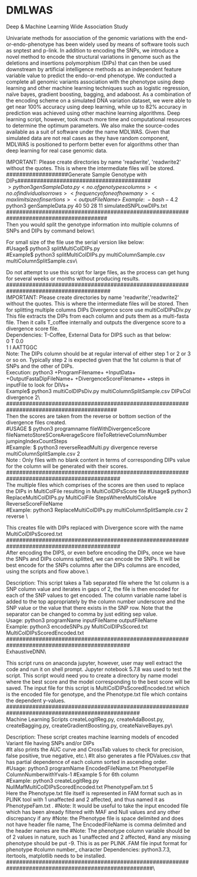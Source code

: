 # DMLWAS
Deep &amp; Machine Learning Wide Association Study

Univariate methods for association of the genomic variations with the end-or-endo-phenotype has been widely used by means of software tools such as snptest and p-link. In addition to encoding the SNPs, we introduce a novel method to encode the structural variations in genome such as the deletions and insertions polymorphism (DIPs) that can then be used downstream by artificial intelligence methods as an independent feature variable value to predict the endo-or-end phenotype. We conducted a complete all genomic variants association with the phenotype using deep learning and other machine learning techniques such as logistic regression, naïve bayes, gradient boosting, bagging, and adaboost. As a combination of the encoding scheme on a simulated DNA variation dataset, we were able to get near 100% accuracy using deep learning, while up to 82% accuracy in prediction was achieved using other machine learning algorithms. Deep learning script, however, took much more time and computational resources to determine the optimum parameters. We also make the source-codes available as a suit of software under the name MDLWAS.  Given that simulated data are not real cases as they have random component, MDLWAS is positioned to perform better even for algorithms other than deep learning for real case genomic data. 

IMPORTANT: Please create directories by name 'readwrite', 'readwrite2' without the quotes. This is where the intermediate files will be stored. 
###################Generate Sample Genotype with DIPs#########################################\
$>python3 genSampleData.py <no. of genotypes columns> <no. of individuals or rows> <frequency of one of how many> <max limit size of insertions> <outputFileName>\
Example:\
-bash-4.2$ python3 genSampleData.py 40 50 28 11 simulatedSNPLowDIPs.txt\
#######################################################################################\
Then you would split the genotype information into multiple columns of SNPs and DIPs by command below:\

For small size of the file use the serial version like below:\
#Usage$ python3 splitMultiColDIPs.py <inputFileName> <outputFileNameDesired>\
#Example$ python3 splitMultiColDIPs.py multiColumnSample.csv multiColumnSplitSample.csv\
  
Do not attempt to use this script for large files, as the process can get hung for several weeks or months without producing results.\
########################################################################################\
IMPORTANT: Please create directories by name 'readwrite','readwrite2' without the quotes. This is where the intermediate files will be stored. 
Then for splitting multiple columns DIPs Divergence score use multiColDIPsDiv.py\
This file extracts the DIPs from each column and puts them as a multi-fasta file. Then it calls T_coffee internally and outputs the divergence score to a divergence score file.\
Dependencies: T-Coffee, External Data for DIPS such as that below:\
0 T 0.0\
1 I AATTGGC\
Note: The DIPs column should be at regular interval of either step 1 or 2 or 3 or so on. Typically step 2 
 is expected given that the 1st column is that of SNPs and the other of DIPs.\
Execution: python3 +ProgramFilename+ +InputData+ +OutputFastaDipFileName+ +DivergenceScoreFilename+ +steps in inputFile to look for DIVs+ \
Example$ python3 multiColDIPsDiv.py multiColumnSplitSample.csv DIPsCol divergence 2\ 
##########################################################################################\
Then the scores are taken from the reverse or bottom section of the divergence files created.\
#USAGE $ python3 programname fileWithDivergenceScore fileNametoStoreSCoreAverageScore fileToRetrieveColumnNumber jumpingIndexCountSteps\
#Example: $ python3 reverseReadMulti.py divergence reverse multiColumnSplitSample.csv 2\
Note : Only files with no blank content in terms of corresponding DIPs value for the column will be generated with their scores.\
###########################################################################################\
The multiple files which comprises of the scores are then used to replace the DIPs in MultiColFile resulting in MultiColDIPsScore file
#Usage$ python3 ReplaceMultiColDIPs.py MultiColFile StepsWhereMultiColsAre ReverseScoreFileName \
#Example: python3 ReplaceMultiColDIPs.py multiColumnSplitSample.csv 2 reverse \

This creates file with DIPs replaced with Divergence score with the name MultiColDIPsScored.txt\
###########################################################################################\
After encoding the DIPS, or even before encoding the DIPs, once we have the SNPs and DIPs columns splitted, we can encode the SNPs. It will be best encode for the SNPs columns after the DIPs columns are encoded, using the scripts and flow above.\

Description: This script takes a Tab separated file where the 1st column is a SNP column value and iterates in gaps of 2, the file is then encoded  for each of the SNP values to get encoded. The column variable name label is added to the top appropriately by the column number underscore and the  SNP value or the value that there exists in the SNP row. Note that the separator can be changed to comma by just editing sep value.\
 Usage: python3 programName inputFileName outputFileName\
 Example: python3 encodeSNPs.py MultiColDIPsScored.txt MultiColDIPsScoredEncoded.txt\
##############################################################################################\
ExhaustiveDNN\
 
This script runs on anaconda jupyter, however, user may well extract the code and run it on shell prompt. Jupyter notebook 5.7.8 was used to test the script. This script would need you to create a directory by name model where the best score and the model corresponding to the best score will be saved. The input file for this script is MultiColDIPsScoredEncoded.txt which is the encoded file for genotype, and the Phenotype.txt file which contains the dependent y-values.\
#################################################################################################\
Machine Learning Scripts createLogitReg.py, createAdaBoost.py, createBagging.py, createGradientBoosting.py, createNaiveBayes.py\

Description: These script creates machine learning models of encoded Variant file having SNPs and/or DIPs\
#It also prints the AUC curve and CrossTab values to check for precision, false positive, true negative, etc.\ 
#It also generates a file PDValues.csv that has partial dependence of each column sorted in ascending order.\
#Usage: python3 programName EncodedFileName.txt PhenotypeFile ColumnNumberwithYvals-1 #Example 5 for 6th column\
#Example: python3 createLogitReg.py NullMafMultiColDIPsScoredEncoded.txt PhenotypeFam.txt 5 \
Here the Phenotype.txt file itself is represented in FAM format such as in PLINK tool with 1 unaffected and 2 affected, and thus named it as PhenotypeFam.txt . 
#Note: It would be useful to take the input encoded file which has been already filtered with MAF and Null values and any other discrepancy if any
#Note: the Phenotype file is space delimited and does not have header file name, The EncodedFileName is comma delimited and the header names are the 
#Note: The phenotype column variable should be of 2 values in nature, such as 1 unaffected and 2 affected, 
#and any missing phenotype should be put -9. This is as per PLINK .FAM file input format for phenotype
#column number_ character
Dependencies: python3.7.3, itertools, matplotlib needs to be installed. 
#####################################################################################################\




